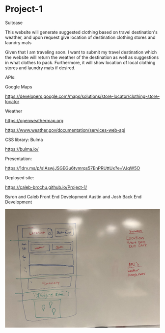 # Project-1
Suitcase 

This website will generate suggested clothing based on travel destination's weather, and upon request give location of destination
clothing stores and laundry mats

Given that I am traveling soon. I want to submit my travel destination which the website will return the weather of the 
destination as well as suggestions in what clothes to pack. Furthermore, it will show location of local clothing stores and laundry
mats if desired.

APIs:

Google Maps

https://developers.google.com/maps/solutions/store-locator/clothing-store-locator

Weather

https://openweathermap.org

https://www.weather.gov/documentation/services-web-api

CSS library: Bulma

https://bulma.io/ 

Presentation:

https://1drv.ms/p/s!AswjJSGEGu6tvmrqs57EnPRUttUx?e=VJqW5O

Deployed site:

https://caleb-brochu.github.io/Project-1/

Byron and Caleb Front End Development
Austin and Josh Back End Development

![Page preview](/assets/img/wireframe.jpg?raw=true "Page Preview")
